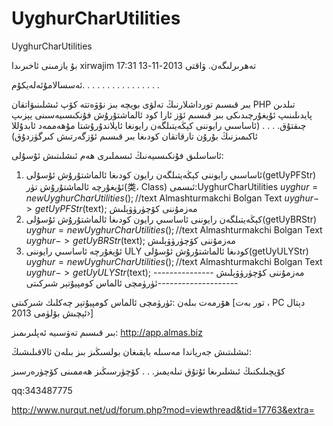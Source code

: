 UyghurCharUtilities
===================

UyghurCharUtilities


بۇ يازمىنى ئاخىرىدا   xirwajim تەھرىرلىگەن. ۋاقتى  2013-11-13 17:31  


ئەسسالامۇئەلەيكۇم. . . . . . . . . . . . . . . . 

بىر قىسىم تورداشلارنىڭ تەلۋى بويچە بىز نۆۋەتتە كۆپ ئىشلىنىۋاتقان PHP تىلدىن پايدىلىنىپ ئۇيغۇرچىدىكى بىر قىسىم ئۆز ئارا كود ئالماشتۇرۇش فۇنكىسىيەسىنى يېزىپ چىقتۇق. . . . (ئاساسىي رايوننى كېڭەيتىلگەن رايونغا ئايلاندۇرۇشتا مۇھەممەد ئابدۇللا ئاكىمىزنىڭ بۇرۇن تارقاتقان كودىغا بىر قىسىم ئۆزگەرتىش كىرگۈزدۇق)

ئاساسلىق فۇنكىسىيەنىڭ ئىسملىرى ھەم ئىشلىتىش ئۇسۇلى:

1. ئاساسىي رايوننى كېڭەيتىلگەن رايون كودىغا ئالماشتۇرۇش ئۇسۇلى(getUyPFStr)
ئۇيغۇرچە ئالماشتۇرۇش تۈر(类، Class) ئىسمى:UyghurCharUtilities
$uyghur=new UyghurCharUtilities();
//$text Almashturmakchi Bolgan Text
$uyghur->getUyPFStr($text);
مەزمۇننى كۆچۈرۈۋېلىش
2. كېڭەيتىلگەن رايوننى ئاساسىي رايون كودىغا ئالماشتۇرۇش ئۇسۇلى(getUyBRStr)
$uyghur=new UyghurCharUtilities();
//$text Almashturmakchi Bolgan Text
$uyghur->getUyBRStr($text);
مەزمۇننى كۆچۈرۈۋېلىش
3. ئۇيغۇرچە ئاساسىي رايوننى ULY كودىغا ئالماشتۇرۇش ئۇسۇلى(getUyULYStr)
$uyghur=new UyghurCharUtilities();
//$text Almashturmakchi Bolgan Text
$uyghur->getUyULYStr($text);
مەزمۇننى كۆچۈرۈۋېلىش
---------------ئۈرۈمچى ئالماس كومپيۇتېر شىركىتى--------------------

ھۆرمەت بىلەن :ئۈرۈمچى ئالماس كومپيۇتېر چەكلىك شىركىتى [تور بەت ، PC دېتال ئېچىش بۆلۈمى 2013›]

بىر قىسىم تەۋسىيە ئەپلىرىمىز: http://app.almas.biz

ئىشلىتىش جەرياندا مەسىلە بايقىغان بولسىڭىز بىز بىلەن ئالاقىلىشىڭ:

كۆپچىلىكنىڭ ئىشلىرىغا ئۇتۇق تىلەيمىز. . . كۆچۈرسىڭىز ھەممىنى كۆچۈرەرسىز 

qq:343487775

http://www.nurqut.net/ud/forum.php?mod=viewthread&tid=17763&extra=
